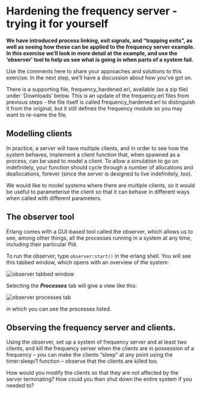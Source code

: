 # Hardening the frequency server - trying it for yourself

**We have introduced process linking, exit signals, and “trapping exits”, as well as seeing how these can be applied to the frequency server example. In this exercise we’ll look in more detail at the example, and use the ‘observer’ tool to help us see what is going in when parts of a system fail.**

Use the comments here to share your approaches and solutions to this exercise. In the next step, we’ll have a discussion about how you’ve got on.

There is a supporting file, frequency_hardened.erl, available (as a zip file) under ‘Downloads’ below. This is an update of the frequency.erl files from previous steps - the file itself is called frequency_hardened.erl to distinguish it from the original, but it still defines the frequency module so you may want to re-name the file.

## Modelling clients
In practice, a server will have multiple clients, and in order to see how the system behaves, implement a client function that, when spawned as a process, can be used to model a client. To allow a simulation to go on indefinitely, your function should cycle through a number of allocations and deallocations, forever (since the server is designed to live indefinitely, too).

We would like to model systems where there are multiple clients, so it would be useful to parameterise the client so that it can behave in different ways when called with different parameters.

## The observer tool
Erlang comes with a GUI-based tool called the observer, which allows us to see, among other things, all the processes running in a system at any time, including their particular Pid.

To run the observer, type `observer:start()` in the erlang shell. You will see this tabbed window, which opens with an overview of the system:

![observer tabbed window](https://ugc.futurelearn.com/uploads/assets/51/0d/large_hero_510d69a0-1bf2-49bd-ba30-e8972970c12e.jpg)

Selecting the ***Processes*** tab will give a view like this:

![observer processes tab](https://ugc.futurelearn.com/uploads/assets/ec/e9/large_hero_ece90f09-dd71-4f4e-874c-84bbaf3741bd.jpg)

in which you can see the processes listed.

## Observing the frequency server and clients.
Using the observer, set up a system of frequency server and at least two clients, and kill the frequency server when the clients are in possession of a frequency – you can make the clients “sleep” at any point using the timer:sleep/1 function – observe that the clients are killed too.

How would you modify the clients so that they are not affected by the server terminating? How could you then shut down the entire system if you needed to?